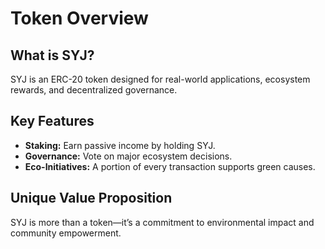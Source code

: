 # Token Overview

## What is SYJ?

SYJ is an ERC-20 token designed for real-world applications, ecosystem rewards, and decentralized governance.

## Key Features

- **Staking:** Earn passive income by holding SYJ.
- **Governance:** Vote on major ecosystem decisions.
- **Eco-Initiatives:** A portion of every transaction supports green causes.

## Unique Value Proposition

SYJ is more than a token—it’s a commitment to environmental impact and community empowerment.